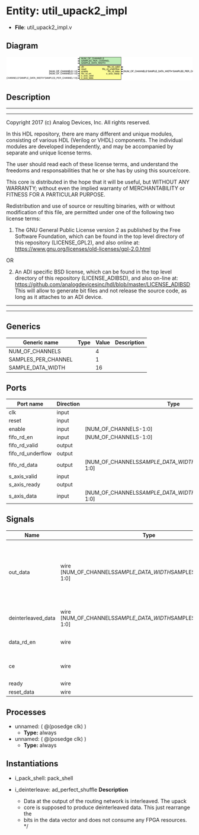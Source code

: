 # Entity: util_upack2_impl

- **File**: util_upack2_impl.v
## Diagram

![Diagram](util_upack2_impl.svg "Diagram")
## Description

 ***************************************************************************
 ***************************************************************************
 Copyright 2017 (c) Analog Devices, Inc. All rights reserved.

 In this HDL repository, there are many different and unique modules, consisting
 of various HDL (Verilog or VHDL) components. The individual modules are
 developed independently, and may be accompanied by separate and unique license
 terms.

 The user should read each of these license terms, and understand the
 freedoms and responsabilities that he or she has by using this source/core.

 This core is distributed in the hope that it will be useful, but WITHOUT ANY
 WARRANTY; without even the implied warranty of MERCHANTABILITY or FITNESS FOR
 A PARTICULAR PURPOSE.

 Redistribution and use of source or resulting binaries, with or without modification
 of this file, are permitted under one of the following two license terms:

   1. The GNU General Public License version 2 as published by the
      Free Software Foundation, which can be found in the top level directory
      of this repository (LICENSE_GPL2), and also online at:
      <https://www.gnu.org/licenses/old-licenses/gpl-2.0.html>

 OR

   2. An ADI specific BSD license, which can be found in the top level directory
      of this repository (LICENSE_ADIBSD), and also on-line at:
      https://github.com/analogdevicesinc/hdl/blob/master/LICENSE_ADIBSD
      This will allow to generate bit files and not release the source code,
      as long as it attaches to an ADI device.

 ***************************************************************************
 ***************************************************************************

## Generics

| Generic name        | Type | Value | Description |
| ------------------- | ---- | ----- | ----------- |
| NUM_OF_CHANNELS     |      | 4     |             |
| SAMPLES_PER_CHANNEL |      | 1     |             |
| SAMPLE_DATA_WIDTH   |      | 16    |             |
## Ports

| Port name         | Direction | Type                                                        | Description |
| ----------------- | --------- | ----------------------------------------------------------- | ----------- |
| clk               | input     |                                                             |             |
| reset             | input     |                                                             |             |
| enable            | input     | [NUM_OF_CHANNELS-1:0]                                       |             |
| fifo_rd_en        | input     | [NUM_OF_CHANNELS-1:0]                                       |             |
| fifo_rd_valid     | output    |                                                             |             |
| fifo_rd_underflow | output    |                                                             |             |
| fifo_rd_data      | output    | [NUM_OF_CHANNELS*SAMPLE_DATA_WIDTH*SAMPLES_PER_CHANNEL-1:0] |             |
| s_axis_valid      | input     |                                                             |             |
| s_axis_ready      | output    |                                                             |             |
| s_axis_data       | input     | [NUM_OF_CHANNELS*SAMPLE_DATA_WIDTH*SAMPLES_PER_CHANNEL-1:0] |             |
## Signals

| Name               | Type                                                             | Description                                                                                                                  |
| ------------------ | ---------------------------------------------------------------- | ---------------------------------------------------------------------------------------------------------------------------- |
| out_data           | wire [NUM_OF_CHANNELS*SAMPLE_DATA_WIDTH*SAMPLES_PER_CHANNEL-1:0] |     * Final output data of the routing network that will be written to    * `fifo_rd_data` after being deinterleaved.    */  |
| deinterleaved_data | wire [NUM_OF_CHANNELS*SAMPLE_DATA_WIDTH*SAMPLES_PER_CHANNEL-1:0] |     * Deinterleaved version of `out_data`    */                                                                              |
| data_rd_en         | wire                                                             |     * Internal read signal.    */                                                                                            |
| ce                 | wire                                                             |     * Control signals from/to the pack shell.    */                                                                          |
| ready              | wire                                                             |                                                                                                                              |
| reset_data         | wire                                                             |                                                                                                                              |
## Processes
- unnamed: ( @(posedge clk) )
  - **Type:** always
- unnamed: ( @(posedge clk) )
  - **Type:** always
## Instantiations

- i_pack_shell: pack_shell
- i_deinterleave: ad_perfect_shuffle
**Description**

   * Data at the output of the routing network is interleaved. The upack
   * core is supposed to produce deinterleaved data. This just rearrange the
   * bits in the data vector and does not consume any FPGA resources.
   */

